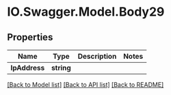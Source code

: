 # IO.Swagger.Model.Body29
## Properties

Name | Type | Description | Notes
------------ | ------------- | ------------- | -------------
**IpAddress** | **string** |  | 

[[Back to Model list]](../README.md#documentation-for-models) [[Back to API list]](../README.md#documentation-for-api-endpoints) [[Back to README]](../README.md)

